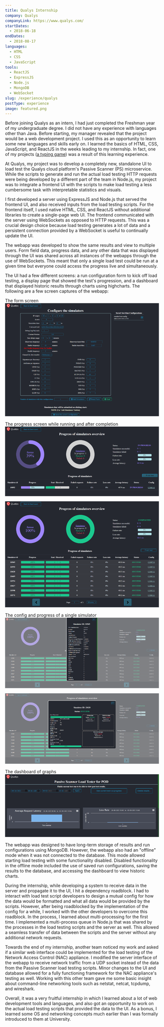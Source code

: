 ```yaml
---
title: Qualys Internship
company: Qualys
companyLink: https://www.qualys.com/
startDates:
  - 2018-06-18
endDates:
  - 2018-08-17
languages:
  - HTML
  - CSS
  - JavaScript
tools:
  - ReactJS
  - ExpressJS
  - Node.js
  - MongoDB
  - WebSocket
slug: /experience/qualys
postType: experience
image: featured.png
---
```


Before joining Qualys as an intern, I had just completed the Freshman year
of my undergraduate degree. I did not have any experience with languages
other than Java. Before starting, my manager revealed that the project would
be a web development project. I used this as an opportunity to learn some
new languages and skills early on. I learned the basics of HTML, CSS,
JavaScript, and ReactJS in the weeks leading to my internship. In fact, one
of my projects ([a typing game](/projects/type-or-die)) was a result of this
learning experience.

At Qualys, my project was to develop a completely new, standalone UI to load
test the Qualys cloud platform's Passive Scanner (PS) microservice. While
the scripts to generate and run the actual load testing HTTP requests were
being developed by a different part of the team in Node.js, my project was
to integrate a frontend UI with the scripts to make load testing a less
cumbersome task with interpretable statistics and visuals.

I first developed a server using ExpressJS and Node.js that served the
frontend UI, and also received inputs from the load testing scripts. For the
frontend itself, I used native HTML, CSS, and ReactJS without additional
libraries to create a single-page web UI. The frontend communicated with the
server using WebSockets as opposed to HTTP requests. This was a crucial
design choice because load testing generates a lot of data and a persistent
connection provided by a WebSocket is useful to continually update the UI.

The webapp was developed to show the same results and view to multiple
users. Form field data, progress data, and any other data that was displayed
through the UI was shared across all instances of the webapps through the
use of WebSockets. This meant that only a single load test could be run at a
given time but everyone could access the progress live and simultaneously.

The UI had a few different screens: a run configuration form to kick off
load testing, a display page that showed the test's progression, and a
dashboard that displayed historic results through charts using highcharts.
The following are a few screen captures of the webapp:

The form screen
![Form screen with simulation configurations](screenshots/form.png)

The progress screen while running and after completion
![Ongoing progress screen](screenshots/progress.png)

![Progress completion screen](screenshots/progress-complete.png)

The config and progress of a single simulator
![Config of a single simulator](screenshots/progress-config.png)

![Progress of a single simulator](screenshots/progress-status.png)

The dashboard of graphs
![Dashboard screen displaying graphs](screenshots/dashboard.png)

The webapp was designed to have long-term storage of results and run
configurations using MongoDB. However, the webapp also had an "offline"
mode when it was not connected to the database. This mode allowed starting
load testing with some functionality disabled. Disabled functionality in
the offline mode included the use of saved run configurations, saving the
results to the database, and accessing the dashboard to view historic
charts.

During the internship, while developing a system to receive data in the
server and propagate it to the UI, I hit a dependency roadblock. I had to
interact with load test script developers to design a mutual config for how
the data would be formatted and what all data would be provided by the
scripts. However, after being roadblocked by the implementation of the
config for a while, I worked with the other developers to overcome this
roadblock. In the process, I learned about multi-processing for the first
time. I implemented a multi-process queue in Node.js that was shared by the
processes in the load testing scripts and the server as well. This allowed
a seamless transfer of data between the scripts and the server without any
additional network requests.

Towards the end of my internship, another team noticed my work and asked
if a similar web interface could be implemented for the load testing of
the Network Access Control (NAC) appliance. I modified the server interface
of the webapp to receive network traffic from a UDP socket instead of the
data from the Passive Scanner load testing scripts. Minor changes to the UI
and database allowed for a fully functioning framework for the NAC
appliance's testing as well. Working with this other team gave me some basic
insight about command-line networking tools such as netstat, netcat,
tcpdump, and wireshark.

Overall, it was a very fruitful internship in which I learned about a lot
of web development tools and languages, and also got an opportunity to work
on the actual load testing scripts that provided the data to the UI. As a
bonus, I learned some OS and networking concepts much earlier than I was
formally introduced to them at University.
